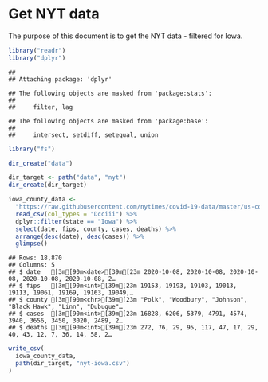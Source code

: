 Get NYT data
================

The purpose of this document is to get the NYT data - filtered for Iowa.

``` r
library("readr")
library("dplyr")
```

    ## 
    ## Attaching package: 'dplyr'

    ## The following objects are masked from 'package:stats':
    ## 
    ##     filter, lag

    ## The following objects are masked from 'package:base':
    ## 
    ##     intersect, setdiff, setequal, union

``` r
library("fs")
```

``` r
dir_create("data")

dir_target <- path("data", "nyt")
dir_create(dir_target)
```

``` r
iowa_county_data <- 
  "https://raw.githubusercontent.com/nytimes/covid-19-data/master/us-counties.csv" %>%
  read_csv(col_types = "Dcciii") %>%
  dplyr::filter(state == "Iowa") %>%
  select(date, fips, county, cases, deaths) %>%
  arrange(desc(date), desc(cases)) %>%
  glimpse()
```

    ## Rows: 18,870
    ## Columns: 5
    ## $ date   [3m[90m<date>[39m[23m 2020-10-08, 2020-10-08, 2020-10-08, 2020-10-08, 2020-10-08, 2…
    ## $ fips   [3m[90m<int>[39m[23m 19153, 19193, 19103, 19013, 19113, 19061, 19169, 19163, 19049,…
    ## $ county [3m[90m<chr>[39m[23m "Polk", "Woodbury", "Johnson", "Black Hawk", "Linn", "Dubuque"…
    ## $ cases  [3m[90m<int>[39m[23m 16828, 6206, 5379, 4791, 4574, 3940, 3656, 3450, 3020, 2489, 2…
    ## $ deaths [3m[90m<int>[39m[23m 272, 76, 29, 95, 117, 47, 17, 29, 40, 43, 12, 7, 36, 14, 58, 2…

``` r
write_csv(
  iowa_county_data,
  path(dir_target, "nyt-iowa.csv")
)
```
